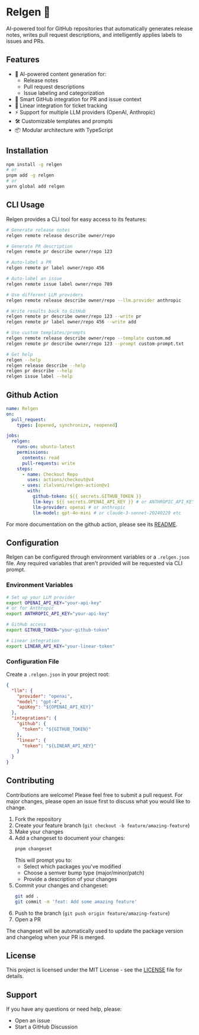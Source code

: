 # Relgen 📝

AI-powered tool for GitHub repositories that automatically generates release notes, writes pull request descriptions, and intelligently applies labels to issues and PRs.

## Features

- 🤖 AI-powered content generation for:
  - Release notes
  - Pull request descriptions
  - Issue labeling and categorization
- 🔄 Smart GitHub integration for PR and issue context
- 🎯 Linear integration for ticket tracking
- ⚡ Support for multiple LLM providers (OpenAI, Anthropic)
- 🛠️ Customizable templates and prompts
- 📦 Modular architecture with TypeScript

## Installation

```bash
npm install -g relgen
# or
pnpm add -g relgen
# or
yarn global add relgen
```

## CLI Usage

Relgen provides a CLI tool for easy access to its features:

```bash
# Generate release notes
relgen remote release describe owner/repo

# Generate PR description
relgen remote pr describe owner/repo 123

# Auto-label a PR
relgen remote pr label owner/repo 456

# Auto-label an issue
relgen remote issue label owner/repo 789

# Use different LLM providers
relgen remote release describe owner/repo --llm.provider anthropic

# Write results back to GitHub
relgen remote pr describe owner/repo 123 --write pr
relgen remote pr label owner/repo 456 --write add

# Use custom templates/prompts
relgen remote release describe owner/repo --template custom.md
relgen remote pr describe owner/repo 123 --prompt custom-prompt.txt

# Get help
relgen --help
relgen release describe --help
relgen pr describe --help
relgen issue label --help
```

## Github Action

```yaml
name: Relgen
on:
  pull_request:
    types: [opened, synchronize, reopened]

jobs:
  relgen:
    runs-on: ubuntu-latest
    permissions:
      contents: read
      pull-requests: write
    steps:
      - name: Checkout Repo
        uses: actions/checkout@v4
      - uses: zlalvani/relgen-action@v1
        with:
          github-token: ${{ secrets.GITHUB_TOKEN }}
          llm-key: ${{ secrets.OPENAI_API_KEY }} # or ANTHROPIC_API_KEY
          llm-provider: openai # or anthropic
          llm-model: gpt-4o-mini # or claude-3-sonnet-20240229 etc
```

For more documentation on the github action, please see its [README](https://github.com/zlalvani/relgen-action).

## Configuration

Relgen can be configured through environment variables or a `.relgen.json` file. Any required variables that aren't provided will be requested via CLI prompt.

### Environment Variables
```bash
# Set up your LLM provider
export OPENAI_API_KEY="your-api-key"
# or for Anthropic
export ANTHROPIC_API_KEY="your-api-key"

# GitHub access
export GITHUB_TOKEN="your-github-token"

# Linear integration
export LINEAR_API_KEY="your-linear-token"
```

### Configuration File
Create a `.relgen.json` in your project root:

```json
{
  "llm": {
    "provider": "openai",
    "model": "gpt-4",
    "apiKey": "${OPENAI_API_KEY}"
  },
  "integrations": {
    "github": {
      "token": "${GITHUB_TOKEN}"
    },
    "linear": {
      "token": "${LINEAR_API_KEY}" 
    }
  }
}
```

## Contributing

Contributions are welcome! Please feel free to submit a pull request. For major changes, please open an issue first to discuss what you would like to change.

1. Fork the repository
2. Create your feature branch (`git checkout -b feature/amazing-feature`)
3. Make your changes
4. Add a changeset to document your changes:
   ```bash
   pnpm changeset
   ```
   This will prompt you to:
   - Select which packages you've modified
   - Choose a semver bump type (major/minor/patch)
   - Provide a description of your changes
5. Commit your changes and changeset:
   ```bash
   git add .
   git commit -m 'feat: Add some amazing feature'
   ```
6. Push to the branch (`git push origin feature/amazing-feature`)
7. Open a PR

The changeset will be automatically used to update the package version and changelog when your PR is merged.

## License

This project is licensed under the MIT License - see the [LICENSE](LICENSE) file for details.

## Support

If you have any questions or need help, please:
- Open an issue
- Start a GitHub Discussion
